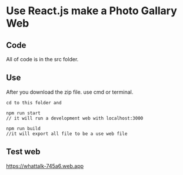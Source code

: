 # Use React.js make a Photo Gallary Web

## Code

All of code is in the src folder.

## Use
After you download the zip file.
use cmd or terminal.

```
cd to this folder and 

npm run start
// it will run a development web with localhost:3000
 
npm run build
//it will export all file to be a use web file

```

## Test web

https://whattalk-745a6.web.app

